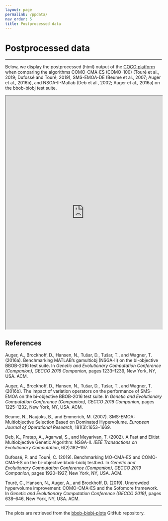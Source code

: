 ```yaml
---
layout: page
permalink: /ppdata/
nav_order: 5
title: Postprocessed data
---
```


# Postprocessed data #
---
Below, we display the postprocessed (html) output of the <a href="https://github.com/numbbo/coco">COCO platform</a> when comparing the algorithms COMO-CMA-ES (COMO-100) (Touré et al., 2019; Dufossé and Touré, 2019), SMS-EMOA-DE (Beume et al., 2007; Auger et al., 2016b), and NSGA-II-Matlab (Deb et al., 2002; Auger et al., 2016a) on the bbob-biobj test suite.

<link rel="stylesheet" href="{{ '/assets/css/custom.css' | relative_url }}"/>
<link rel="stylesheet" href="https://cdn.jsdelivr.net/npm/katex@0.12.0/dist/katex.min.css" integrity="sha384-AfEj0r4/OFrOo5t7NnNe46zW/tFgW6x/bCJG8FqQCEo3+Aro6EYUG4+cU+KJWu/X" crossorigin="anonymous">
<script defer src="https://cdn.jsdelivr.net/npm/katex@0.12.0/dist/katex.min.js" integrity="sha384-g7c+Jr9ZivxKLnZTDUhnkOnsh30B4H0rpLUpJ4jAIKs4fnJI+sEnkvrMWph2EDg4" crossorigin="anonymous"></script>
<script defer src="https://cdn.jsdelivr.net/npm/katex@0.12.0/dist/contrib/auto-render.min.js" integrity="sha384-mll67QQFJfxn0IYznZYonOWZ644AWYC+Pt2cHqMaRhXVrursRwvLnLaebdGIlYNa" crossorigin="anonymous" onload="renderMathInElement(document.body);"></script>


<iframe src="https://numbbo.github.io/bbob-biobj-plots/ppdata-comosmsnsga/COMO-_NSGA-_SMS-E/index.html" width="100%" height="750">
	This IFrame displays the performance of COMO-CMA-ES, SMS-EMOA-DE, and NSGA-II-Matlab.
</iframe>

## References

Auger, A., Brockhoff, D., Hansen, N., Tušar, D., Tušar, T., and Wagner, T. (2016a). Benchmarking MATLAB’s gamultiobj (NSGA-II) on the bi-objective BBOB-2016 test suite. In *Genetic and Evolutionary Computation Conference (Companion), GECCO 2016 Companion*, pages 1233–1239, New York, NY, USA. ACM.

Auger, A., Brockhoff, D., Hansen, N., Tušar, D., Tušar, T., and Wagner, T. (2016b). The impact of variation operators on the performance of SMS-EMOA on the bi-objective BBOB-2016 test suite. In *Genetic and Evolutionary Computation Conference (Companion), GECCO 2016 Companion*, pages 1225–1232, New York, NY, USA. ACM.

Beume, N., Naujoks, B., and Emmerich, M. (2007). SMS-EMOA: Multiobjective Selection Based on Dominated Hypervolume. *European Journal of Operational Research*, 181(3):1653–1669.

Deb, K., Pratap, A., Agarwal, S., and Meyarivan, T. (2002). A Fast and Elitist Multiobjective Genetic Algorithm: NSGA-II. *IEEE Transactions on Evolutionary Computation*, 6(2):182–197.

Dufossé, P. and Touré́, C. (2019). Benchmarking MO-CMA-ES and COMO-CMA-ES on the bi-objective bbob-biobj testbed. In *Genetic and Evolutionary Computation Conference (Companion), GECCO 2019 Companion*, pages 1920–1927, New York, NY, USA. ACM.

Touré, C., Hansen, N., Auger, A., and Brockhoff, D. (2019). Uncrowded hypervolume
improvement: COMO-CMA-ES and the Sofomore framework. In *Genetic and Evolutionary Computation Conference (GECCO 2019)*, pages 638–646, New York, NY, USA.
ACM.
 
---

The plots are retrieved from the [bbob-biobj-plots](https://github.com/numbbo/bbob-biobj-plots) GitHub repository. 
